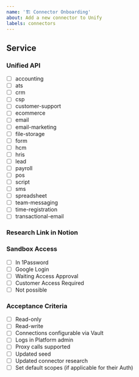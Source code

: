 ```yaml
---
name: '🏗 Connector Onboarding'
about: Add a new connector to Unify
labels: connectors
---
```


## Service

### Unified API

- [ ] accounting
- [ ] ats
- [ ] crm
- [ ] csp
- [ ] customer-support
- [ ] ecommerce
- [ ] email
- [ ] email-marketing
- [ ] file-storage
- [ ] form
- [ ] hcm
- [ ] hris
- [ ] lead
- [ ] payroll
- [ ] pos
- [ ] script
- [ ] sms
- [ ] spreadsheet
- [ ] team-messaging
- [ ] time-registration
- [ ] transactional-email

### Research Link in Notion

### Sandbox Access

- [ ] In 1Password
- [ ] Google Login
- [ ] Waiting Access Approval
- [ ] Customer Access Required
- [ ] Not possible

### Acceptance Criteria

- [ ] Read-only
- [ ] Read-write
- [ ] Connections configurable via Vault
- [ ] Logs in Platform admin
- [ ] Proxy calls supported
- [ ] Updated seed
- [ ] Updated connector research
- [ ] Set default scopes (if applicable for their Auth)
